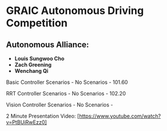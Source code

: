 ﻿# GRAIC Autonomous Driving Competition

## Autonomous Alliance:
- **Louis Sungwoo Cho**
- **Zach Greening**
- **Wenchang Qi** 

Basic Controller
Scenarios -
No Scenarios - 101.60

RRT Controller
Scenarios - 
No Scenarios - 102.20 

Vision Controller
Scenarios -
No Scenarios -

2 Minute Presentation Video: [https://www.youtube.com/watch?v=PtBUiRwEzz0]



